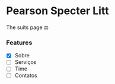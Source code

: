 # Pearson Specter Litt

The suits page ⚖️

### Features

- [x] Sobre
- [ ] Serviços
- [ ] Time
- [ ] Contatos